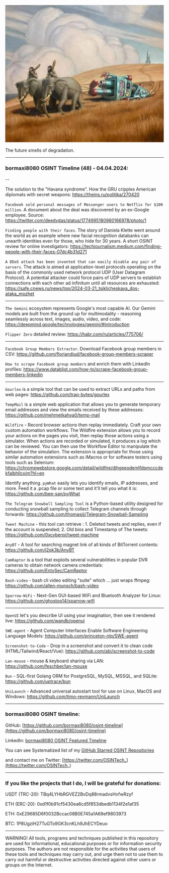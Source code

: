 ![alt text](img/52.jpg)

The future smells of degradation.

----

### bormaxi8080 OSINT Timeline (48) - 04.04.2024:

--

The solution to the "Havana syndrome". How the GRU cripples American diplomats with secret weapons: https://theins.ru/politika/270420

```Facebook sold personal messages of Messenger users to Netflix for $100 million```. A document about the deal was discovered by an ex-Google employee. Source: https://twitter.com/deedydas/status/1774995180980166978/photo/1

```Finding people with their faces```. The story of Daniela Klette went around the world as an example where new facial recognition databanks can unearth identities even for those, who hide for 30 years. A short OSINT review for online investigators: https://techjournalism.medium.com/finding-people-with-their-faces-07dc4b31d271

```A DDoS attack has been invented that can easily disable any pair of servers```. The attack is aimed at application-level protocols operating on the basis of the commonly used network protocol UDP (User Datagram Protocol). A potential attacker could force pairs of UDP servers to establish connections with each other ad infinitum until all resources are exhausted: https://safe.cnews.ru/news/top/2024-03-21_tsiklicheskaya_dos-ataka_mozhet

----

```The Gemini``` ecosystem represents Google's most capable AI. Our Gemini models are built from the ground up for multimodality - reasoning seamlessly across text, images, audio, video, and code: https://deepmind.google/technologies/gemini/#introduction

```Flipper Zero``` detailed review: https://habr.com/ru/articles/775706/

----

```Facebook Group Members Extractor```. Download Facebook group members in CSV: https://github.com/floriandiud/facebook-group-members-scraper

```How to scrape Facebook group members``` and enrich them with LinkedIn profiles: https://www.datablist.com/how-to/scrape-facebook-group-members-linkedin

----

```Gourlex``` is a simple tool that can be used to extract URLs and paths from web pages: https://github.com/trap-bytes/gourlex

```TempMail``` is a simple web application that allows you to generate temporary email addresses and view the emails received by these addresses: https://github.com/mehmetkahya0/temp-mail

```Wildfire``` - Record browser actions then replay immediately. Craft your own custom automation workflows. The Wildfire extension allows you to record your actions on the pages you visit, then replay those actions using a simulator. When actions are recorded or simulated, it produces a log which can be reviewed. You can then use the Workflow Editor to manipulate the behavior of the simulation. The extension is appropriate for those using similar automation extensions such as iMacros or for software testers using tools such as Selenium: https://chromewebstore.google.com/detail/wildfire/djhgeeodemlfdpmcccdekfalbhllcoim?hl=en

Identify anything. ```pyWhat``` easily lets you identify emails, IP addresses, and more. Feed it a .pcap file or some text and it'll tell you what it is: https://github.com/bee-san/pyWhat

```The Telegram Snowball Sampling Tool``` is a Python-based utility designed for conducting snowball sampling to collect Telegram channels through forwards: https://github.com/thomasjjj/Telegram-Snowball-Sampling

```Tweet Machine``` - this tool can retrieve : 1. Deleted tweets and replies, even if the account is suspended; 2. Old bios and Timestamp of The tweets: https://github.com/0xcyberpj/tweet-machine

```AnyBT``` - A tool for searching magnet link of all kinds of BitTorrent contents: https://github.com/j2qk3b/AnyBT

```CamRaptor``` is a tool that exploits several vulnerabilities in popular DVR cameras to obtain network camera credentials: https://github.com/EntySec/CamRaptor

```Bash-video``` - bash cli video editing "suite" which ... just wraps ffmpeg: https://github.com/allen-munsch/bash-video

```Sparrow-WiFi``` - Next-Gen GUI-based WiFi and Bluetooth Analyzer for Linux: https://github.com/ghostop14/sparrow-wifi

----

```OpenUI``` let's you describe UI using your imagination, then see it rendered live: https://github.com/wandb/openui

```SWE-agent``` - Agent Computer Interfaces Enable Software Engineering Language Models: https://github.com/princeton-nlp/SWE-agent

```Screenshot-to-Code``` - Drop in a screenshot and convert it to clean code (HTML/Tailwind/React/Vue): https://github.com/abi/screenshot-to-code

```Lan-mouse``` - mouse & keyboard sharing via LAN: https://github.com/feschber/lan-mouse

```Bun``` - SQL-first Golang ORM for PostgreSQL, MySQL, MSSQL, and SQLite: https://github.com/uptrace/bun

```UniLaunch``` - Advanced universal autostart tool for use on Linux, MacOS and Windows: https://github.com/timo-reymann/UniLaunch

----
### bormaxi8080 OSINT timeline:

GitHub: [https://github.com/bormaxi8080/osint-timeline](https://github.com/bormaxi8080/osint-timeline)

LinkedIn: [bormaxi8080 OSINT Featured Timeline](https://www.linkedin.com/in/osintech/details/featured/)

You can see Systematized list of my [GitHub Starred OSINT Repositories](https://github.com/bormaxi8080/osint-repos-list)

and contact me on Twitter: [https://twitter.com/OSINTech_](https://twitter.com/OSINTech_)

----
### If you like the projects that I do, I will be grateful for donations:

USDT (TRC-20): TBq4LYHbRGVEZ2BvDq88rmadvsHvfwRzyf

ETH (ERC-20): 0xd1f0b91cf5430ea6cd5f853dbedb1134f2e1af35

ETH: 0xE29685D6f0032Bccac08B0E745a1A69ef9803973

BTC: 1P8UgziH27TuGTo9GK3cnKLh9JhECYDeuo

----

WARNING! All tools, programs and techniques published in this repository are used for informational, educational purposes or for information security purposes. The authors are not responsible for the activities that users of these tools and techniques may carry out, and urge them not to use them to carry out harmful or destructive activities directed against other users or groups on the Internet.